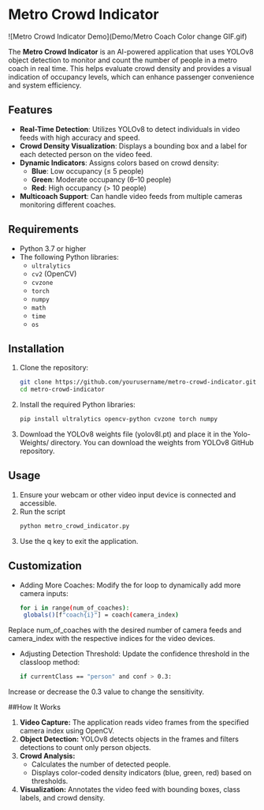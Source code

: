 # Metro Crowd Indicator

![Metro Crowd Indicator Demo](Demo/Metro Coach Color change GIF.gif)

The **Metro Crowd Indicator** is an AI-powered application that uses YOLOv8 object detection to monitor and count the number of people in a metro coach in real time. This helps evaluate crowd density and provides a visual indication of occupancy levels, which can enhance passenger convenience and system efficiency.

## Features

- **Real-Time Detection**: Utilizes YOLOv8 to detect individuals in video feeds with high accuracy and speed.
- **Crowd Density Visualization**: Displays a bounding box and a label for each detected person on the video feed.
- **Dynamic Indicators**: Assigns colors based on crowd density:
  - **Blue**: Low occupancy (≤ 5 people)
  - **Green**: Moderate occupancy (6–10 people)
  - **Red**: High occupancy (> 10 people)
- **Multicoach Support**: Can handle video feeds from multiple cameras monitoring different coaches.

## Requirements

- Python 3.7 or higher
- The following Python libraries:
  - `ultralytics`
  - `cv2` (OpenCV)
  - `cvzone`
  - `torch`
  - `numpy`
  - `math`
  - `time`
  - `os`

## Installation

1. Clone the repository:
   ```bash
   git clone https://github.com/yourusername/metro-crowd-indicator.git
   cd metro-crowd-indicator
2. Install the required Python libraries:
   ```bash
   pip install ultralytics opencv-python cvzone torch numpy
3. Download the YOLOv8 weights file (yolov8l.pt) and place it in the Yolo-Weights/ directory. You can download the weights from YOLOv8 GitHub repository.

## Usage

1. Ensure your webcam or other video input device is connected and accessible.
2. Run the script
   ```bash
   python metro_crowd_indicator.py
3. Use the q key to exit the application.

## Customization
- Adding More Coaches: Modify the for loop to dynamically add more camera inputs:
   ```bash
   for i in range(num_of_coaches):
    globals()[f"coach{i}"] = coach(camera_index)
Replace num_of_coaches with the desired number of camera feeds and camera_index with the respective indices for the video devices.
- Adjusting Detection Threshold: Update the confidence threshold in the classloop method:
   ```bash
   if currentClass == "person" and conf > 0.3:
Increase or decrease the 0.3 value to change the sensitivity.

##How It Works
1. **Video Capture:** The application reads video frames from the specified camera index using OpenCV.
2. **Object Detection:** YOLOv8 detects objects in the frames and filters detections to count only person objects.
3. **Crowd Analysis:**
	- Calculates the number of detected people.
	- Displays color-coded density indicators (blue, green, red) based on thresholds.
4. **Visualization:** Annotates the video feed with bounding boxes, class labels, and crowd density.







   
